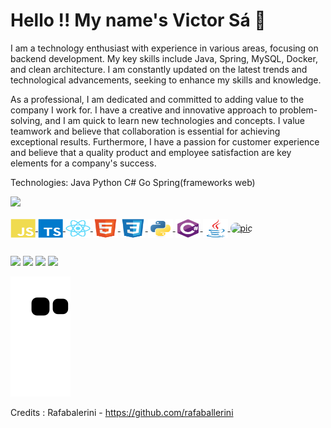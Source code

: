 <h1> Hello !!  My name's Victor Sá  👋</h1>

I am a technology enthusiast with experience in various areas, focusing on backend development. My key skills include Java, Spring, MySQL, Docker, and clean architecture. I am constantly updated on the latest trends and technological advancements, seeking to enhance my skills and knowledge.

As a professional, I am dedicated and committed to adding value to the company I work for. I have a creative and innovative approach to problem-solving, and I am quick to learn new technologies and concepts. I value teamwork and believe that collaboration is essential for achieving exceptional results. Furthermore, I have a passion for customer experience and believe that a quality product and employee satisfaction are key elements for a company's success.

Technologies: 
Java
Python
C#
Go
Spring(frameworks web)

<div align="left">
  <a href="https://github.com/victorsa-meli">
  <img src="https://github-readme-stats.vercel.app/api/top-langs/?username=victorsa-meli&theme=dark&layout=compact&langs_count=7"/>
</div>
<div style="display: inline_block"><br>
  <img align="center" alt="Js" height="30" width="40" src="https://raw.githubusercontent.com/devicons/devicon/master/icons/javascript/javascript-plain.svg">
  <img align="center" alt="Ts" height="30" width="40" src="https://raw.githubusercontent.com/devicons/devicon/master/icons/typescript/typescript-plain.svg">
  <img align="center" alt="Victor Sa React" height="30" width="40" src="https://raw.githubusercontent.com/devicons/devicon/master/icons/react/react-original.svg">
  <img align="center" alt="HTML" height="30" width="40" src="https://raw.githubusercontent.com/devicons/devicon/master/icons/html5/html5-original.svg">
  <img align="center" alt="CSS" height="30" width="40" src="https://raw.githubusercontent.com/devicons/devicon/master/icons/css3/css3-original.svg">
  <img align="center" alt="Python" height="30" width="40" src="https://raw.githubusercontent.com/devicons/devicon/master/icons/python/python-original.svg">
  <img align="center" alt="Csharp" height="30" width="40" src="https://raw.githubusercontent.com/devicons/devicon/master/icons/csharp/csharp-original.svg">
  <img align="center" alt="Csharp" height="30" width="40" src="https://raw.githubusercontent.com/devicons/devicon/master/icons/java/java-original.svg">
  
  <img align="center" alt="pic" height="500" style="border-radius:50px;" src="https://gifs.eco.br/wp-content/uploads/2021/10/imagens-e-gifs-do-goku-super-sayajin-10.gif">
  

    
</div>
  
  ##
 
<div> 
  
  <a href="https://www.instagram.com/victor.r.sa" target="_blank"><img src="https://img.shields.io/badge/-Instagram-%23E4405F?style=for-the-badge&logo=instagram&logoColor=white" target="_blank"></a>
 	<a href="https://www.twitch.tv/oficialvpx" target="_blank"><img src="https://img.shields.io/badge/Twitch-9146FF?style=for-the-badge&logo=twitch&logoColor=white" target="_blank"></a>
  <a href = "mailto:victor.rsa@mercadolivre.com"><img src="https://img.shields.io/badge/-Gmail-%23333?style=for-the-badge&logo=gmail&logoColor=white" target="_blank"></a>
  <a href="https://www.linkedin.com/in/victor-rsa" target="_blank"><img src="https://img.shields.io/badge/-LinkedIn-%230077B5?style=for-the-badge&logo=linkedin&logoColor=white" target="_blank"></a> 
 
  ![Snake animation](https://github.com/rafaballerini/rafaballerini/blob/output/github-contribution-grid-snake.svg)
 
</div>


Credits : Rafabalerini - https://github.com/rafaballerini

